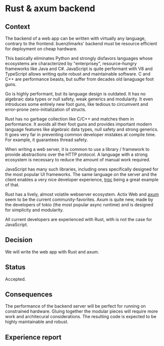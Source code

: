 # Rust & axum backend

## Context

The backend of a web app can be written with virtually any language, contrary to the frontend.
buenzlimarks' backend must be resource efficient for deployment on cheap hardware.

This basically eliminates Python and strongly disfavors languages whose ecosystems are characterized by "enterprisey", resource-hungry frameworks like Java and C#.
JavaScript is quite performant with V8 and TypeScript allows writing quite robust and maintainable software.
C and C++ are performance beasts, but suffer from decades old lanaguage foot guns.

Go is highly performant, but its language design is outdated.
It has no algebraic data types or null safety, weak generics and modularity.
It even introduces some entirely new foot guns, like tedious to circumvent and error-prone zero-initialization of structs.

Rust has no garbage collection like C/C++ and matches them in performance.
It avoids all their foot guns and provides important modern language features like algebraic data types, null safety and strong generics.
It goes very far in preventing common developer mistakes at compile time.
For example, it guarantees thread safety.

When writing a web server, it is common to use a library / framework to provide abstractions over the HTTP protocol. A language with a strong ecosystem is necessary to reduce the amount of manual work required.

JavaScript has many such libraries, including ones specifically designed for the most popular UI frameworks.
The same language on the server and the client enables a very nice developer experience, [trpc](https://trpc.io/) being a great example of that.

Rust has a lively, almost volatile webserver ecosystem.
Actix Web and [axum](https://docs.rs/axum/latest/axum/) seem to be the current community-favorites.
Axum is quite new, made by the developers of tokio (the most popular async runtime) and is designed for simplicity and modularity.

All current developers are experienced with Rust, with is not the case for JavaScript.

## Decision

We will write the web app with Rust and axum.

## Status

Accepted.

## Consequences

The performance of the backend server will be perfect for running on constrained hardware.
Gluing together the modular pieces will require more work and architecural considerations.
The resulting code is expected to be highly maintainable and robust.

## Experience report
